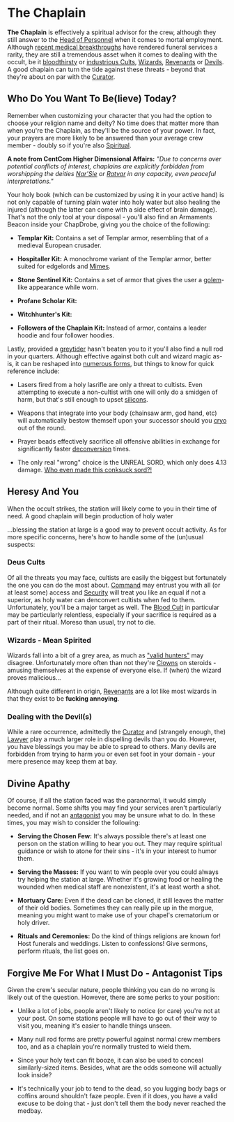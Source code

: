 The Chaplain
===

**The Chaplain** is effectively a spiritual advisor for the crew, although they still answer to the [Head of Personnel](main/roles/command/head_of_personnel.md) when it comes to mortal employment. Although [recent medical breakthroughs]() have rendered funeral services a rarity, they are still a tremendous asset when it comes to dealing with the occult, be it [bloodthirsty]() or [industrious Cults](), [Wizards](), [Revenants]() or [Devils](). A good chaplain can turn the tide against these threats - beyond that they're about on par with the [Curator](citadel-wiki/main/roles/civillian/curator.md).

## Who Do You Want To Be(lieve) Today?
Remember when customizing your character that you had the option to choose your religion name and deity? No time does that matter more than when you're the Chaplain, as they'll be the source of your power. In fact, your prayers are more likely to be answered than your average crew member - doubly so if you're also [Spiritual]().

**A note from CentCom Higher Dimensional Affairs:** _"Due to concerns over potential conflicts of interest, chaplains are explicitly forbidden from worshipping the deities [Nar'Sie]() or [Ratvar]() in any capacity, even peaceful interpretations."_

Your holy book (which can be customized by using it in your active hand) is not only capable of turning plain water into holy water but also healing the injured (although the latter can come with a side effect of brain damage). That's not the only tool at your disposal - you'll also find an Armaments Beacon inside your ChapDrobe, giving you the choice of the following:

- **Templar Kit:** Contains a set of Templar armor, resembling that of a medieval European crusader.

- **Hospitaller Kit:** A monochrome variant of the Templar armor, better suited for edgelords and [Mimes]().

- **Stone Sentinel Kit:** Contains a set of armor that gives the user a [golem]()-like appearance while worn.

- **Profane Scholar Kit:**

- **Witchhunter's Kit:**

- **Followers of the Chaplain Kit:** Instead of armor, contains a leader hoodie and four follower hoodies.

Lastly, provided a [greytider](citadel-wiki/main/roles/civillian/assistant.md) hasn't beaten you to it you'll also find a null rod in your quarters. Although effective against both cult and wizard magic as-is, it can be reshaped into [numerous forms](), but things to know for quick reference include:

- Lasers fired from a holy lasrifle are only a threat to cultists. Even attempting to execute a non-cultist with one will only do a smidgen of harm, but that's still enough to upset [silicons]().

- Weapons that integrate into your body (chainsaw arm, god hand, etc) will automatically bestow themself upon your successor should you [cryo]() out of the round.

- Prayer beads effectively sacrifice all offensive abilities in exchange for significantly faster [deconversion]() times.

- The only real "wrong" choice is the UNREAL SORD, which only does 4.13 damage. [Who even made this conksuck sord?!]()

## Heresy And You
When the occult strikes, the station will likely come to you in their time of need. A good chaplain will begin production of holy water

...blessing the station at large is a good way to prevent occult activity. As for more specific concerns, here's how to handle some of the (un)usual suspects:

### Deus Cults
Of all the threats you may face, cultists are easily the biggest but fortunately the one you can do the most about. [Command](citadel-wiki/main/roles/command) may entrust you with all (or at least some) access and [Security](citadel-wiki/main/roles/security) will treat you like an equal if not a superior, as holy water can denconvert cultists when fed to them. Unfortunately, you'll be a major target as well. The [Blood Cult]() in particular may be particularly relentless, especially if your sacrifice is required as a part of their ritual. Moreso than usual, try not to die.

### Wizards - Mean Spirited
Wizards fall into a bit of a grey area, as much as ["valid hunters"]() may disagree. Unfortunately more often than not they're [Clowns]() on steroids - amusing themselves at the expense of everyone else. If (when) the wizard proves malicious...

Although quite different in origin, [Revenants]() are a lot like most wizards in that they exist to be **fucking annoying**.

### Dealing with the Devil(s)
While a rare occurrence, admittedly the [Curator](citadel-wiki/main/roles/civillian/curator.md) and (strangely enough, the) [Lawyer]() play a much larger role in dispelling devils than you do. However, you have blessings you may be able to spread to others. Many devils are forbidden from trying to harm you or even set foot in your domain - your mere presence may keep them at bay.

## Divine Apathy
Of course, if all the station faced was the paranormal, it would simply become normal. Some shifts you may find your services aren't particularly needed, and if not an [antagonist](citadel-wiki/main/roles/antagonist) you may be unsure what to do. In these times, you may wish to consider the following:

- **Serving the Chosen Few:** It's always possible there's at least one person on the station willing to hear you out. They may require spiritual guidance or wish to atone for their sins - it's in your interest to humor them.

- **Serving the Masses:** If you want to win people over you could always try helping the station at large. Whether it's growing food or healing the wounded when medical staff are nonexistent, it's at least worth a shot.

- **Mortuary Care:** Even if the dead can be cloned, it still leaves the matter of their old bodies. Sometimes they can really pile up in the morgue, meaning you might want to make use of your chapel's crematorium or holy driver.

- **Rituals and Ceremonies:** Do the kind of things religions are known for! Host funerals and weddings. Listen to confessions! Give sermons, perform rituals, the list goes on.

## Forgive Me For What I Must Do - Antagonist Tips
Given the crew's secular nature, people thinking you can do no wrong is likely out of the question. However, there are some perks to your position:

- Unlike a lot of jobs, people aren't likely to notice (or care) you're not at your post. On some stations people will have to go out of their way to visit you, meaning it's easier to handle things unseen. 

- Many null rod forms are pretty powerful against normal crew members too, and as a chaplain you're normally trusted to wield them.

- Since your holy text can fit booze, it can also be used to conceal similarly-sized items. Besides, what are the odds someone will actually look inside?

- It's technically your job to tend to the dead, so you lugging body bags or coffins around shouldn't faze people. Even if it does, you have a valid excuse to be doing that - just don't tell them the body never reached the medbay.
